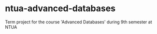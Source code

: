 # ntua-advanced-databases
Term project for the course 'Advanced Databases' during 9th semester at NTUA